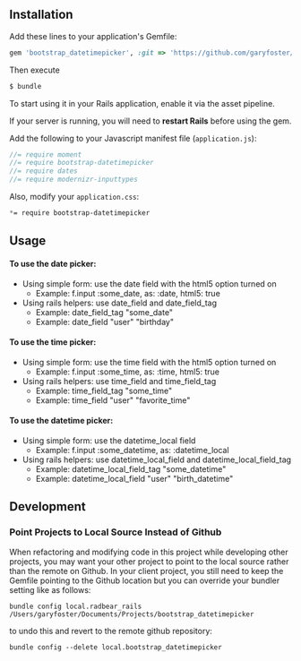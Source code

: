 ## Installation
Add these lines to your application's Gemfile:
```ruby
gem 'bootstrap_datetimepicker', :git => 'https://github.com/garyfoster/bootstrap_datetimepicker.git', :branch => 'master'
```

Then execute
```bash
$ bundle
```

To start using it in your Rails application, enable it via the asset pipeline.

If your server is running, you will need to __restart Rails__ before using the gem.

Add the following to your Javascript manifest file (`application.js`):
```javascript
//= require moment
//= require bootstrap-datetimepicker
//= require dates
//= require modernizr-inputtypes
```

Also, modify your `application.css`:
```css
*= require bootstrap-datetimepicker
```

## Usage
#### To use the date picker:
- Using simple form: use the date field with the html5 option turned on
  - Example: f.input :some_date, as: :date, html5: true
- Using rails helpers: use date\_field and date\_field\_tag
  - Example: date\_field\_tag "some\_date"
  - Example: date_field "user" "birthday"

#### To use the time picker:
- Using simple form: use the time field with the html5 option turned on
  - Example: f.input :some_time, as: :time, html5: true
- Using rails helpers: use time\_field and time\_field\_tag
  - Example: time\_field\_tag "some_time"
  - Example: time\_field "user" "favorite\_time"

#### To use the datetime picker:
- Using simple form: use the datetime_local field
  - Example: f.input :some\_datetime, as: :datetime\_local
- Using rails helpers: use datetime\_local\_field and datetime\_local\_field\_tag
  - Example: datetime\_local\_field\_tag "some_datetime"
  - Example: datetime\_local\_field "user" "birth_datetime"

## Development

### Point Projects to Local Source Instead of Github

When refactoring and modifying code in this project while developing other projects, you may want your other project to point to the local source rather than the remote on Github. In your client project, you still need to keep the Gemfile pointing to the Github location but you can override your bundler setting like as follows:

`bundle config local.radbear_rails /Users/garyfoster/Documents/Projects/bootstrap_datetimepicker`

to undo this and revert to the remote github repository:

`bundle config --delete local.bootstrap_datetimepicker`
